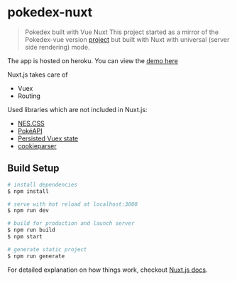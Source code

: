 # pokedex-nuxt

> Pokedex built with Vue Nuxt
> This project started as a mirror of the Pokedex-vue version [project](https://github.com/littlemousey/pokedex-vue) but built with Nuxt with universal (server side rendering) mode.

The app is hosted on heroku. You can view the [demo here](https://pokedex-nuxt.herokuapp.com/)

Nuxt.js takes care of
- Vuex
- Routing


Used libraries which are not included in Nuxt.js:

- [NES.CSS](https://nostalgic-css.github.io/NES.css/)
- [PokéAPI](https://pokeapi.co/)
- [Persisted Vuex state](https://github.com/robinvdvleuten/vuex-persistedstate)
- [cookieparser](https://www.npmjs.com/package/cookieparser)

## Build Setup

```bash
# install dependencies
$ npm install

# serve with hot reload at localhost:3000
$ npm run dev

# build for production and launch server
$ npm run build
$ npm start

# generate static project
$ npm run generate
```

For detailed explanation on how things work, checkout [Nuxt.js docs](https://nuxtjs.org).
